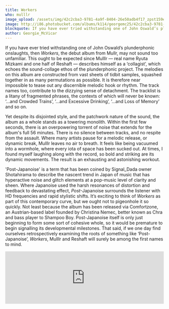 ```yaml
---
title: Workers
who: mulllr
image_upload: /assets/img/42c2cba3-9781-4a9f-8404-26e50adb4f17_zpst159enkz.JPG
image: http://i86.photobucket.com/albums/k114/georgemc25/42c2cba3-9781-4a9f-8404-26e50adb4f17_zpst159enkz.jpg
blockquote: If you have ever tried withstanding one of John Oswald’s plunderphonic onslaughts, then _Workers_, the debut album from Mullr, may not sound too unfamiliar to you.
author: Georgie_McVicar
---
```

If you have ever tried withstanding one of John Oswald’s plunderphonic onslaughts, then _Workers_, the debut album from Mullr, may not sound too unfamiliar. This ought to be expected since Mulllr — real name Ryuta Mizkami and one half of Reshaft — describes himself as a ‘collagist’, which echoes the sound-collage ethos of the plunderphonic project. The melodies on this album are constructed from vast sheets of tidbit samples, squashed together in as many permutations as possible. It is therefore near impossible to tease out any discernible melodic hook or rhythm. The track names too, contribute to the dizzying sense of detachment. The tracklist is a litany of fragmented phrases, the contexts of which will never be known: ‘…and Crowded Trains’, ‘…and Excessive Drinking’, ‘…and Loss of Memory’ and so on.  

Yet despite its disjointed style, and the patchwork nature of the sound, the album as a whole stands as a towering monolith. Within the first few seconds, there is an overpowering torrent of noise that extends for the album's full 56 minutes. There is no silence between tracks, and no respite from the assault. Where many artists pause for a melodic release, or dynamic break, Mulllr leaves no air to breath. It feels like being vacuumed into a wormhole, where every iota of space has been sucked out. At times, I found myself laughing along with the record, so bold and striking are its dynamic movements. The result is an exhausting and astonishing workout. 

'Post-Japanoise' is a term that has been coined by Signal_Dada owner Shotahirama to describe the nascent trend in Japan of music that has hyperactive noise and glitch elements at a pop-music level of clarity and sheen. Where Japanoise used the harsh resonances of distortion and feedback to devastating effect, _Post_-Japanoise surrounds the listener with HD frequencies and rapid stylistic shifts. It’s exciting to think of _Workers_ as part of this contemporary curve, but we ought not to pigeonhole it so quickly. Not least because the album has been released via Comfortzone, an Austrian-based label founded by Christina Nemec, better known as Chra and bass player to Shampoo Boy. Post-Japanoise itself is only just beginning to form some sort of cohesive whole, so it would be premature to begin signalling its developmental milestones. That said, if we one day find ourselves retrospectively examining the roots of something like ‘Post-Japanoise’, _Workers_, Mulllr and Reshaft will surely be among the first names to mind.

<iframe width="100%" height="166" scrolling="no" frameborder="no" src="https://w.soundcloud.com/player/?url=https%3A//api.soundcloud.com/tracks/228509880&color=959391&auto_play=false&hide_related=false&show_comments=true&show_user=true&show_reposts=false"></iframe>